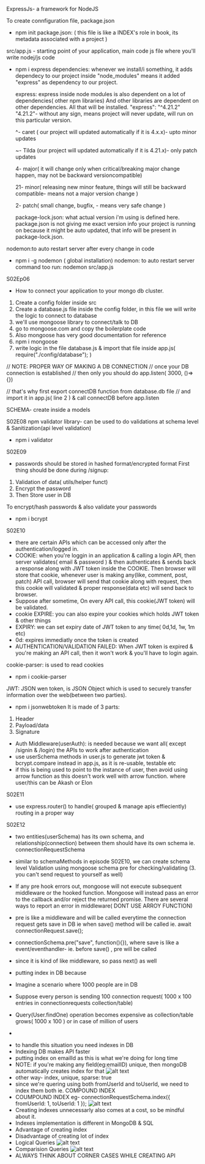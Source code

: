 ExpressJs- a framework for NodeJS

To create connfiguration file, package.json

- npm init
  package.json: ( this file is like a INDEX's role in book, its metadata associated with a project )

src/app.js - starting point of your application, main code js file where you'll write nodej/js code

- npm i express
  dependencies: whenever we install/i something, it adds dependecy to our project inside "node_modules" means it added "express" as dependency to our project.

  express: express inside node modules is also dependent on a lot of dependencies( other npm libraries) And other libraries are dependent on other dependencies. All that will be installed.
  "express": "^4.21.2"
  "4.21.2"- without any sign, means project will never update, will run on this particular version.

  ^- caret ( our project will updated automatically if it is 4.x.x)- upto minor updates

  ~- Tilda (our project will updated automatically if it is 4.21.x)- only patch updates

  4- major( it will change only when critical/breaking major change happen, may not be backward versioncompatible)

  21- minor( releasing new minor feature, things will still be backward compatible- means not a major version change )

  2- patch( small change, bugfix, - means very safe change )

  package-lock.json: what actual version i'm using is defined here. package.json is not giving me exact version info your project is running on because it might be auto updated, that info will be present in package-lock.json.

nodemon:to auto restart server after every change in code

- npm i -g nodemon ( global installation)
  nodemon: to auto restart server
  command too run: nodemon src/app.js

S02Ep06

- How to connect your application to your mongo db cluster.

1. Create a config folder inside src
2. Create a database.js file inside the config folder, in this file we will write the logic to connect to database
3. we'll use mongoose library to connect/talk to DB
4. go to mongoose.com and copy the boilerplate code
5. Also mongoose has very good documentation for reference
6. npm i mongoose
7. write logic in the file database.js & import that file inside app.js( require("./config/database"); )

// NOTE: PROPER WAY OF MAKING A DB CONNECTION
// once your DB connection is established
// then only you should do app.listen( 3000, ()=>{})

// that's why first export connectDB function from database.db file
// and import it in app.js( line 2 ) & call connectDB before app.listen

SCHEMA- create inside a models

S02E08
npm validator library- can be used to do validations at schema level
& Sanitization(api level validation)

- npm i validator

S02E09

- passwords should be stored in hashed format/encrypted format
  First thing should be done during /signup:

1. Validation of data( utils/helper funct)
2. Encrypt the password
3. Then Store user in DB

To encrypt/hash passwords & also validate your passwords

- npm i bcrypt

S02E10

- there are certain APIs which can be accessed only after the authentication/logged in.
- COOKIE: when you're loggin in an application & calling a login API, then server validates( email & password ) & then authenticates & sends back a response along with JWT token inside the COOKIE. Then browser will store that cookie, whenever user is making any(like, comment, post, patch) API call, browser will send that cookie along with request, then this cookie will validated & proper response(data etc) will send back to browser.
- Suppose after sometime, On every API call, this cookie(JWT token) will be validated.
- cookie EXPIRE: you can also expire your cookies which holds JWT token & other things
- EXPIRY: we can set expiry date of JWT token to any time( 0d,1d, 1w, 1m etc)
- 0d: expires immediatly once the token is created
- AUTHENTICATION/VALIDATION FAILED: When JWT token is expired & you're making an API call, then it won't work & you'll have to login again.

cookie-parser: is used to read cookies

- npm i cookie-parser

JWT: JSON wen token, is JSON Object which is used to securely transfer information over the web(between two parties).

- npm i jsonwebtoken
  It is made of 3 parts:

1. Header
2. Payload/data
3. Signature

- Auth Middleware(userAuth): is needed because we want all( except /signin & /login) the APIs to work after authentication
- use userSchema methods in user.js to generate jwt token & bcrypt.compare instead in app.js, as it is re-usable, testable etc
- if this is being used to point to the instance of user, then avoid using arrow function as this doesn't work well with arrow function. where user/this can be Akash or Elon

S02E11

- use express.router() to handle( grouped & manage apis effieciently) routing in a proper way

S02E12

- two entities(userSchema) has its own schema, and relationship(connection) between them should have its own schema ie. connectionRequestSchema

- similar to schemaMethods in episode S02E10, we can create schema level Validation using mongoose schema pre for checking/validating (3. you can't send request to yourself as well)
- If any pre hook errors out, mongoose will not execute subsequent middleware or the hooked function. Mongoose will instead pass an error to the callback and/or reject the returned promise. There are several ways to report an error in middleware( DONT USE ARROY FUNCTION)
- pre is like a middleware and will be called everytime the connection request gets save in DB ie when save() method will be called ie. await connectionRequest.save();
- connectionSchema.pre("save", function(){}), where save is like a event/eventhandler- ie. before save() , pre will be called
- since it is kind of like middleware, so pass next() as well

- putting index in DB because
- Imagine a scenario where 1000 people are in DB
- Suppose every person is sending 100 connection request( 1000 x 100 entries in connectionrequests collection/table)
- Query(User.findOne) operation becomes expensive as collection/table grows( 1000 x 100 ) or in case of million of users
- <!-- - eg: await  ConnectionRequestModel.findOne({
  //mongoose/mongodb OR
  $or: [
  //Conditions
  { fromUserId, toUserId },
  { fromUserId: toUserId, toUserId: fromUserId },
  ],
  }); -->
<!--
  or
  findByName etc -->
- to handle this situation you need indexes in DB
- Indexing DB makes API faster
- putting index on emailId as this is what we're doing for long time
- NOTE: if you're making any field(eg:emailID) unique, then mongoDB automatically creates index for that
  ![alt text](image.png)
- other way- index, unique, sparse: true
- since we're quering using both fromUserId and toUserId, we need to index them both ie. COMPOUND INDEX
- COUMPOUND INDEX eg- connectionRequestSchema.index({ fromUserId: 1, toUserId: 1 });
  ![alt text](image-1.png)
- Creating indexes unnecessarly also comes at a cost, so be mindful about it.
- Indexes implementation is different in MongoDB & SQL
- Advantage of creating index
- Disadvantage of creating lot of index
- Logical Queries
  ![alt text](image-2.png)
- Comparision Queries
  ![alt text](image-3.png)
- ALWAYS THINK ABOUT CORNER CASES WHILE CREATING API
